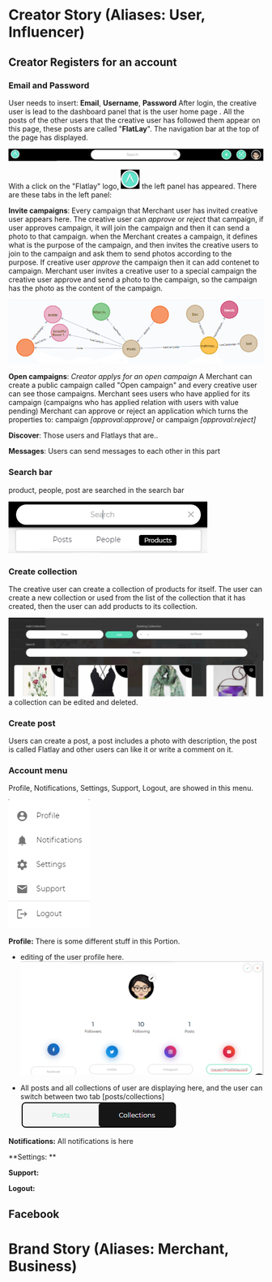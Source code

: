 <!-- TITLE: Flatlay User Story -->
<!-- SUBTITLE: A quick summary of Flatlay User Story -->

# Creator Story (Aliases: User, Influencer)
## Creator Registers for an account
### Email and Password
User needs to insert: **Email**, **Username**, **Password**
After login, the creative user is lead to the dashboard panel that is the user home page .
All the posts of the other users that the creative user has followed them appear on this page, these posts are called "**FlatLay**".
The navigation bar at the top of the page has displayed.

![Screenshot 154](/uploads/screenshot-154.png "Screenshot 154")

With a click on the "Flatlay" logo, ![11](/uploads/11.png "11") the left panel has appeared.
There are these tabs in the left panel:

**Invite campaigns**:
Every campaign that Merchant user has invited creative user appears here.
The creative user can *approve* or *reject* that campaign, if  user approves campaign, it will join the campaign and then it can send a photo to that campaign. when the Merchant creates a campaign, it defines what is the purpose of the campaign, and then invites the creative users to join to the campaign and ask them to send  photos according to the purpose.
If creative user *approve* the campaign then it can add contenet to campaign.
Merchant user invites a creative user to a special campaign the creative user approve and send a photo to the campaign, so the campaign has the photo as the content of the campaign.

![Screenshot 166](/uploads/screenshot-166.png "Screenshot 166")

**Open campaigns**:
*Creator applys for an open campaign*
A Merchant can create a public campaign called "Open campaign"  and every creative user can see those campaigns.
Merchant sees users who have applied for its campaign (campaigns who has applied relation with users with value pending)
Merchant can approve or reject an application which turns the properties to:
campaign *[approval:approve]* or campaign *[approval:reject]*

**Discover**:
Those users and Flatlays  that are..

**Messages**:
Users can send messages to each other in this part

### Search bar
product, people, post are searched in the search bar 

![Screenshot 159](/uploads/screenshot-159.png "Screenshot 159")

### Create collection
The creative user can create a collection of products for itself. 
The user can create a new collection or used from the list of the collection that it has created, then the user can add products to its collection.

![Screenshot 163](/uploads/screenshot-163.png "Screenshot 163")
a collection can be edited and deleted.

### Create post
Users can create a post, a post includes a photo with description, the post is called Flatlay and other users can like it or write a comment on it.

### Account menu
Profile, Notifications, Settings, Support, Logout,  are showed in this menu.

![Screenshot 160](/uploads/screenshot-160.png "Screenshot 160")

**Profile:** 
There is some different stuff in this Portion.
* editing of the user profile here.
![Screenshot 165](/uploads/screenshot-165.png "Screenshot 165")

* All  posts and all collections of user are displaying here, and the user can switch between two tab [posts/collections] 
![Screenshot 164](/uploads/screenshot-164.png "Screenshot 164")


**Notifications:** 
All notifications is here

**Settings: **

**Support:**

**Logout:**

## Facebook


# Brand Story (Aliases: Merchant, Business)

